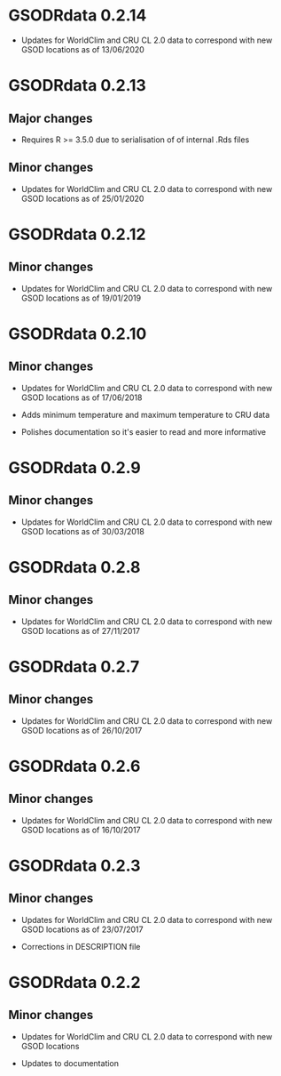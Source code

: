 # GSODRdata 0.2.14

- Updates for WorldClim and CRU CL 2.0 data to correspond with new GSOD
  locations as of 13/06/2020

# GSODRdata 0.2.13

## Major changes
 
- Requires R >= 3.5.0 due to serialisation of of internal .Rds files
 
## Minor changes

- Updates for WorldClim and CRU CL 2.0 data to correspond with new GSOD
  locations as of 25/01/2020

# GSODRdata 0.2.12
 
## Minor changes

- Updates for WorldClim and CRU CL 2.0 data to correspond with new GSOD
  locations as of 19/01/2019

# GSODRdata 0.2.10

## Minor changes

  - Updates for WorldClim and CRU CL 2.0 data to correspond with new GSOD
  locations as of 17/06/2018

  - Adds minimum temperature and maximum temperature to CRU data

  - Polishes documentation so it's easier to read and more informative

# GSODRdata 0.2.9

## Minor changes

  - Updates for WorldClim and CRU CL 2.0 data to correspond with new GSOD
  locations as of 30/03/2018

# GSODRdata 0.2.8

## Minor changes

  - Updates for WorldClim and CRU CL 2.0 data to correspond with new GSOD
  locations as of 27/11/2017

# GSODRdata 0.2.7

## Minor changes

  - Updates for WorldClim and CRU CL 2.0 data to correspond with new GSOD
  locations as of 26/10/2017

# GSODRdata 0.2.6

## Minor changes

  - Updates for WorldClim and CRU CL 2.0 data to correspond with new GSOD
  locations as of 16/10/2017

# GSODRdata 0.2.3

## Minor changes

  - Updates for WorldClim and CRU CL 2.0 data to correspond with new GSOD
  locations as of 23/07/2017

- Corrections in DESCRIPTION file

# GSODRdata 0.2.2

## Minor changes

  - Updates for WorldClim and CRU CL 2.0 data to correspond with new GSOD
  locations

  - Updates to documentation
